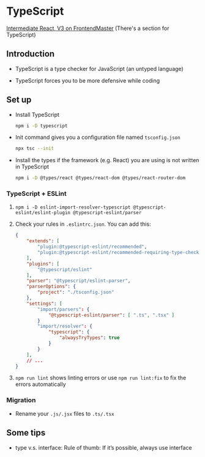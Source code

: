 # TypeScript

[Intermediate React, V3 on FrontendMaster](https://frontendmasters.com/courses/intermediate-react-v3) (There's a section for TypeScript)

## Introduction

- TypeScript is a type checker for JavaScript (an untyped language)

- TypeScript forces you to be more defensive while coding

## Set up

- Install TypeScript

    ```bash
    npm i -D typescript
    ```

- Init command gives you a configuration file named `tsconfig.json`

    ```bash
    npx tsc --init
    ```

- Install the types if the framework (e.g. React) you are using is not written in TypeScript

    ```bash
    npm i -D @types/react @types/react-dom @types/react-router-dom
    ```

### TypeScript + ESLint

1. `npm i -D eslint-import-resolver-typescript @typescript-eslint/eslint-plugin @typescript-eslint/parser`

2. Check your rules in `.eslintrc.json`. You can add this:

    ```JSON
    {
        "extends": [
            "plugin:@typescript-eslint/recommended",
            "plugin:@typescript-eslint/recommended-requiring-type-checking"
        ],
        "plugins": [
            "@typescript/eslint"
        ],
        "parser": "@typescript/eslint-parser",
        "parserOptions": {
            "project": "./tsconfig.json"
        },
        "settings": [
            "import/parsers": {
                "@typescript-eslint/parser": [ ".ts", ".tsx" ]
            }
            "import/resolver": {
                "typescript": {
                    "alwaysTryTypes": true
                }
            }
        ],
        // ...
    }
    ```

3. `npm run lint` shows linting errors or use `npm run lint:fix` to fix the errors automatically

### Migration

- Rename your `.js/.jsx` files to `.ts/.tsx`

## Some tips

- type v.s. interface: Rule of thumb: If it’s possible, always use interface